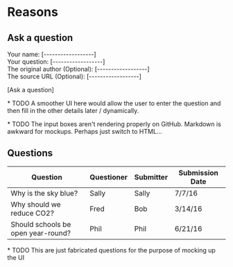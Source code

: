 # Reasons

## Ask a question

Your name:                      [------------------]<br/>
Your question:                  [------------------]<br/>
The original author (Optional): [------------------]<br/>
The source URL (Optional):      [------------------]<br/>

[Ask a question]

\* TODO A smoother UI here would allow the user to enter the question and then fill in the other details later / dynamically.

\* TODO The input boxes aren't rendering properly on GitHub. Markdown is awkward for mockups. Perhaps just switch to HTML...

## Questions


Question                           | Questioner | Submitter | Submission Date 
---------------------              | ---------- | --------- | ---------------
Why is the sky blue?               | Sally      | Sally     | 7/7/16         
Why should we reduce CO2?          | Fred       | Bob       | 3/14/16
Should schools be open year-round? | Phil       | Phil      | 6/21/16

\* TODO This are just fabricated questions for the purpose of mocking up the UI




